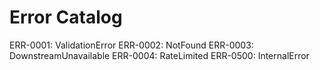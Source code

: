 # Error Catalog

ERR-0001: ValidationError
ERR-0002: NotFound
ERR-0003: DownstreamUnavailable
ERR-0004: RateLimited
ERR-0500: InternalError

